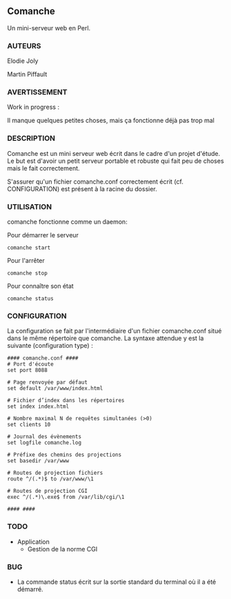 Comanche
--------

Un mini-serveur web en Perl.

### AUTEURS

Elodie Joly

Martin Piffault

### AVERTISSEMENT

Work in progress :

Il manque quelques petites choses, mais ça fonctionne déjà pas trop mal

### DESCRIPTION

Comanche est un mini serveur web écrit dans le cadre d'un projet d'étude.
Le but est d'avoir un petit serveur portable et robuste qui fait peu de choses mais le fait correctement.

S'assurer qu'un fichier comanche.conf correctement écrit (cf. CONFIGURATION) est présent à la racine du dossier.

### UTILISATION

comanche fonctionne comme un daemon:

Pour démarrer le serveur

    comanche start

Pour l'arrêter

    comanche stop

Pour connaître son état

    comanche status

### CONFIGURATION

La configuration se fait par l'intermédiaire d'un fichier comanche.conf situé dans le même répertoire que comanche. La syntaxe attendue y est la suivante (configuration type) :

    #### comanche.conf ####
    # Port d'écoute
    set port 8088

    # Page renvoyée par défaut
    set default /var/www/index.html

    # Fichier d’index dans les répertoires
    set index index.html

    # Nombre maximal N de requêtes simultanées (>0)
    set clients 10

    # Journal des évènements
    set logfile comanche.log

    # Préfixe des chemins des projections
    set basedir /var/www

    # Routes de projection fichiers
    route ^/(.*)$ to /var/www/\1

    # Routes de projection CGI
    exec ^/(.*)\.exe$ from /var/lib/cgi/\1

    #### ####

### TODO

-    Application
     * Gestion de la norme CGI


### BUG

- La commande status écrit sur la sortie standard du terminal où il a été démarré.

